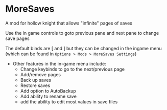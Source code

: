 # MoreSaves
A mod for hollow knight that allows "infinite" pages of saves

Use the in game controls to goto previous pane and next pane to change save pages

The default binds are \[ and \] but they can be changed in the ingame menu (which can be found in `Options > Mods > MoreSaves Settings`)

* Other features in the in-game menu include:
    * Change keybinds to go to the next/previous page
    * Add/remove pages
    * Back up saves
    * Restore saves
    * Add option to AutoBackup
    * Add ability to rename save
    * add the ability to edit most values in save files
